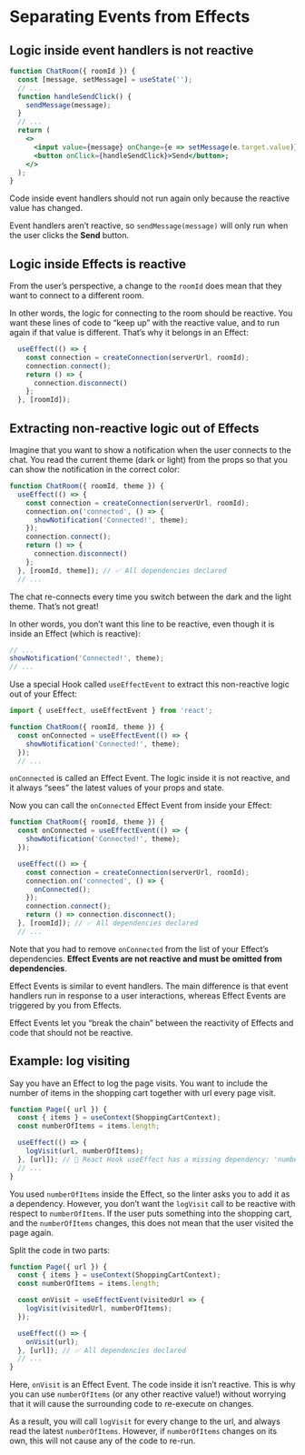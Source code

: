 # Separating Events from Effects

## Logic inside event handlers is not reactive

```jsx
function ChatRoom({ roomId }) {
  const [message, setMessage] = useState('');
  // ...
  function handleSendClick() {
    sendMessage(message);
  }
  // ...
  return (
    <>
      <input value={message} onChange={e => setMessage(e.target.value)} />
      <button onClick={handleSendClick}>Send</button>;
    </>
  );
}
```

Code inside event handlers should not run again only because the reactive value has changed.

Event handlers aren’t reactive, so `sendMessage(message)` will only run when the user clicks the **Send** button.


## Logic inside Effects is reactive

From the user’s perspective, a change to the `roomId` does mean that they want to connect to a different room. 

In other words, the logic for connecting to the room should be reactive. You want these lines of code to “keep up” with the reactive value, and to run again if that value is different. That’s why it belongs in an Effect:

```jsx
  useEffect(() => {
    const connection = createConnection(serverUrl, roomId);
    connection.connect();
    return () => {
      connection.disconnect()
    };
  }, [roomId]);
```


## Extracting non-reactive logic out of Effects

Imagine that you want to show a notification when the user connects to the chat. You read the current theme (dark or light) from the props so that you can show the notification in the correct color:

```js
function ChatRoom({ roomId, theme }) {
  useEffect(() => {
    const connection = createConnection(serverUrl, roomId);
    connection.on('connected', () => {
      showNotification('Connected!', theme);
    });
    connection.connect();
    return () => {
      connection.disconnect()
    };
  }, [roomId, theme]); // ✅ All dependencies declared
  // ...
```

The chat re-connects every time you switch between the dark and the light theme. That’s not great!

In other words, you don’t want this line to be reactive, even though it is inside an Effect (which is reactive):

```js
// ...
showNotification('Connected!', theme);
// ...
```

Use a special Hook called `useEffectEvent` to extract this non-reactive logic out of your Effect:

```jsx
import { useEffect, useEffectEvent } from 'react';

function ChatRoom({ roomId, theme }) {
  const onConnected = useEffectEvent(() => {
    showNotification('Connected!', theme);
  });
  // ...
```

`onConnected` is called an Effect Event. The logic inside it is not reactive, and it always “sees” the latest values of your props and state.

Now you can call the `onConnected` Effect Event from inside your Effect:

```js
function ChatRoom({ roomId, theme }) {
  const onConnected = useEffectEvent(() => {
    showNotification('Connected!', theme);
  });

  useEffect(() => {
    const connection = createConnection(serverUrl, roomId);
    connection.on('connected', () => {
      onConnected();
    });
    connection.connect();
    return () => connection.disconnect();
  }, [roomId]); // ✅ All dependencies declared
  // ...
```

Note that you had to remove `onConnected` from the list of your Effect’s dependencies. **Effect Events are not reactive and must be omitted from dependencies**.

Effect Events is similar to event handlers. The main difference is that event handlers run in response to a user interactions, whereas Effect Events are triggered by you from Effects. 

Effect Events let you “break the chain” between the reactivity of Effects and code that should not be reactive.


## Example: log visiting

Say you have an Effect to log the page visits. You want to include the number of items in the shopping cart together with url every page visit.

```js
function Page({ url }) {
  const { items } = useContext(ShoppingCartContext);
  const numberOfItems = items.length;

  useEffect(() => {
    logVisit(url, numberOfItems);
  }, [url]); // 🔴 React Hook useEffect has a missing dependency: 'numberOfItems'
  // ...
}
```

You used `numberOfItems` inside the Effect, so the linter asks you to add it as a dependency. However, you don’t want the `logVisit` call to be reactive with respect to `numberOfItems`. If the user puts something into the shopping cart, and the `numberOfItems` changes, this does not mean that the user visited the page again. 

Split the code in two parts:

```js
function Page({ url }) {
  const { items } = useContext(ShoppingCartContext);
  const numberOfItems = items.length;

  const onVisit = useEffectEvent(visitedUrl => {
    logVisit(visitedUrl, numberOfItems);
  });

  useEffect(() => {
    onVisit(url);
  }, [url]); // ✅ All dependencies declared
  // ...
}
```

Here, `onVisit` is an Effect Event. The code inside it isn’t reactive. This is why you can use `numberOfItems` (or any other reactive value!) without worrying that it will cause the surrounding code to re-execute on changes.

As a result, you will call `logVisit` for every change to the url, and always read the latest `numberOfItems`. However, if `numberOfItems` changes on its own, this will not cause any of the code to re-run.